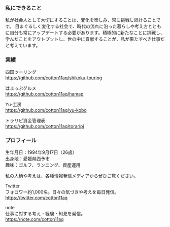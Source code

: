 ### 私にできること  

私が社会人として大切にすることは、変化を楽しみ、常に挑戦し続けることです。
目まぐるしく変化する社会で、時代の流れに沿った暮らしや考え方とともに自分も常にアップデートする必要があります。積極的に新たなことに挑戦し、学んだことをアウトプットし、世の中に貢献することが、私が果たすべき仕事だと考えています。

### 実績

四国ツーリング  
<https://github.com/cotton11aq/shikoku-touring>

はまっぷグルメ  
<https://github.com/cotton11aq/hamap>

Yu-工房  
<https://github.com/cotton11aq/yu-kobo>

トラリピ資金管理表  
<https://github.com/cotton11aq/toraripi>


### プロフィール

生年月日：1994年9月17日（26歳）  
出身地：愛媛県西予市  
趣味：ゴルフ、ランニング、資産運用

私の人柄や考えは、各種情報発信メディアからぜひご覧ください。  

Twitter  
フォロワー約1,000名。日々の気づきや考えを毎日発信。  
<https://twitter.com/cotton11aq>

note  
仕事に対する考え・経験・知見を発信。  
<https://note.com/cotton11aq>
